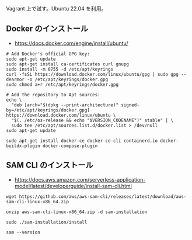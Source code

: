 Vagrant 上で試す。Ubuntu 22.04 を利用。

## Docker のインストール

* https://docs.docker.com/engine/install/ubuntu/

```
# Add Docker's official GPG key:
sudo apt-get update
sudo apt-get install ca-certificates curl gnupg
sudo install -m 0755 -d /etc/apt/keyrings
curl -fsSL https://download.docker.com/linux/ubuntu/gpg | sudo gpg --dearmor -o /etc/apt/keyrings/docker.gpg
sudo chmod a+r /etc/apt/keyrings/docker.gpg

# Add the repository to Apt sources:
echo \
  "deb [arch="$(dpkg --print-architecture)" signed-by=/etc/apt/keyrings/docker.gpg] https://download.docker.com/linux/ubuntu \
  "$(. /etc/os-release && echo "$VERSION_CODENAME")" stable" | \
  sudo tee /etc/apt/sources.list.d/docker.list > /dev/null
sudo apt-get update
```

```
sudo apt-get install docker-ce docker-ce-cli containerd.io docker-buildx-plugin docker-compose-plugin
```

## SAM CLI のインストール

* https://docs.aws.amazon.com/serverless-application-model/latest/developerguide/install-sam-cli.html

```
wget https://github.com/aws/aws-sam-cli/releases/latest/download/aws-sam-cli-linux-x86_64.zip
```

```
unzip aws-sam-cli-linux-x86_64.zip -d sam-installation
```

```
sudo ./sam-installation/install
```

```
sam --version
```
